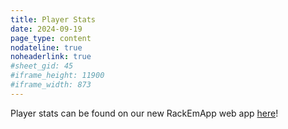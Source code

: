 ```yaml
---
title: Player Stats
date: 2024-09-19
page_type: content
nodateline: true
noheaderlink: true
#sheet_gid: 45
#iframe_height: 11900
#iframe_width: 873
---
```

Player stats can be found on our new RackEmApp web app [here](https://app.londoncitypool.com)!
